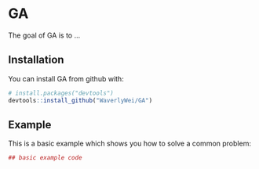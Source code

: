 
<!-- README.md is generated from README.Rmd. Please edit that file -->


# GA

The goal of GA is to ...

## Installation

You can install GA from github with:


```r
# install.packages("devtools")
devtools::install_github("WaverlyWei/GA")
```

## Example

This is a basic example which shows you how to solve a common problem:


```r
## basic example code
```

